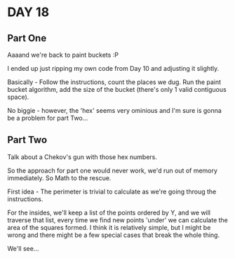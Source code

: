 # DAY 18

## Part One
Aaaand we're back to paint buckets :P

I ended up just ripping my own code from Day 10 and adjusting it slightly.

Basically - Follow the instructions, count the places we dug.
Run the paint bucket algorithm, add the size of the bucket (there's only 1 valid contiguous space).

No biggie - however, the 'hex' seems very ominious and I'm sure is gonna be a problem for part Two...

## Part Two

Talk about a Chekov's gun with those hex numbers.

So the approach for part one would never work, we'd run out of memory immediately. So Math to the rescue.

First idea - The perimeter is trivial to calculate as we're going throug the instructions.

For the insides, we'll keep a list of the points ordered by Y, and we will traverse that list, every time we find new points 'under' we can calculate the area of the squares formed.
I think it is relatively simple, but I might be wrong and there might be a few special cases that break the whole thing.

We'll see...




